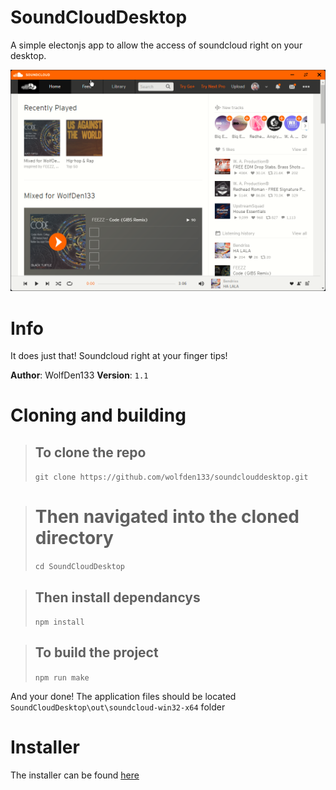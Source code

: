 # SoundCloudDesktop
A simple electonjs app to allow the access of soundcloud right on your desktop.

![](github/soundcloud_n1Fp2CK5am.png)

# Info

It does just that! Soundcloud right at your finger tips!

**Author**: WolfDen133
**Version**: `1.1`

# Cloning and building

> ## To clone the repo 
> ``` git clone https://github.com/wolfden133/soundclouddesktop.git ```

> # Then navigated into the cloned directory
> `cd SoundCloudDesktop`


> ## Then install dependancys
> `npm install`


> ## To build the project
> `npm run make`

And your done! 
The application files should be located `SoundCloudDesktop\out\soundcloud-win32-x64` folder

# Installer 

The installer can be found [here]()
